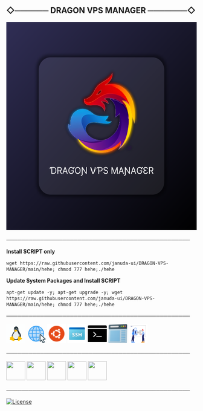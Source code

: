 
<h2>◇────── DRAGON VPS MANAGER ───────◇
</h2>

<p><center><img src="https://github.com/januda-ui/januda-ui/blob/main/icons/dragon%20logo-2.png?raw=true" class="centerImage" alt=""width="550"height="550"></center></p>

<p>─────────────────────────────────────────────────</p>


__Install SCRIPT only__

```
wget https://raw.githubusercontent.com/januda-ui/DRAGON-VPS-MANAGER/main/hehe; chmod 777 hehe;./hehe

```


__Update System Packages and Install SCRIPT__

```
apt-get update -y; apt-get upgrade -y; wget https://raw.githubusercontent.com/januda-ui/DRAGON-VPS-MANAGER/main/hehe; chmod 777 hehe;./hehe

```

─────────────────────────────────────────────────

 <p>    
<div class="div1">
  <span><img src="https://github.com/januda-ui/januda-ui/blob/main/icons/icons8-linux.gif?raw=true" alt=""width="50"height="50"/></span>
  <span><img src="https://github.com/januda-ui/januda-ui/blob/main/icons/icons8-internet.gif?raw=true" alt=""width="50"height="50"/></span>
  <span><img src="https://github.com/januda-ui/januda-ui/blob/main/icons/icons8-ubuntu-48.png?raw=true" alt=""width="50"height="50"/></span>
  <span><img src="https://github.com/januda-ui/januda-ui/blob/main/icons/icons8-ssh-48.png?raw=true" alt=""width="50"height="50"/></span>
  <span><img src="https://github.com/januda-ui/januda-ui/blob/main/icons/icons8-console-50.png?raw=true" alt=""width="50"height="50"/></span>
  <span><img src="https://github.com/januda-ui/januda-ui/blob/main/icons/business-3d-browser-1.png?raw=true" alt=""width="50"height="50"/></span>
  <span><img src="https://github.com/januda-ui/januda-ui/blob/main/icons/clip-internet-security.png?raw=true" alt=""width="50"height="50"/></span>
</div>
 </p>
─────────────────────────────────────────────────
 <p>    
<div class="div2">
 <span><img src="https://user-images.githubusercontent.com/83800532/143560346-101a5bbb-53c6-4d1d-90c9-364c3355a6b7.png" alt=""width="50"height="50"/></span>
 <span><img src="https://user-images.githubusercontent.com/83800532/143560954-f54ddfdd-05b6-4332-8869-3b0a8f5f4006.png" alt=""width="50"height="50"/></span>
 <span><img src="https://user-images.githubusercontent.com/83800532/143561254-f5c4bc6e-0caf-4830-a94a-138df0b8202b.png" alt=""width="50"height="50"/></span>
 <span><img src="https://user-images.githubusercontent.com/83800532/143565328-ada23630-421b-4460-8f66-6390d7c17eb1.png
" alt=""width="50"height="50"/></span>
 <span><img src="" alt=""width="50"height="50"/></span>
</div>
 </p>
 
 
─────────────────────────────────────────────────

[![License](https://www.gnu.org/graphics/gplv3-127x51.png)](LICENSE)

